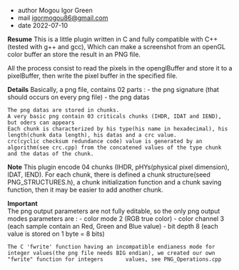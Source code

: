  * author Mogou Igor Green 
 * mail igormogou86@gmail.com
 * date 2022-07-10

**Resume**
    This is a little plugin written in C and fully compatible with C++ (tested with g++ and gcc), 
    Which can make a screenshot from an openGL color buffer an store the result in an PNG file.

 All the process consist to read the pixels in the openglBuffer and store it to a pixelBuffer, then write the pixel buffer in the specified file.

**Details**
    Basically, a png file, contains 02 parts :
        - the png signature (that should occurs on every png file) 
        - the png datas

    The png datas are stored in chunks.
    A very basic png contain 03 criticals chunks (IHDR, IDAT and IEND), but oders can appears
    Each chunk is characterized by his type(his name in hexadecimal), his length(chunk data length), his datas and a crc value.
    crc(cyclic checksum redundance code) value is generated by an algorithm(see crc.cpp) from the concatened values of the type chunk and the datas of the chunk.   

**Note**
    This plugin encode 04 chunks (IHDR, pHYs(physical pixel dimension), IDAT, IEND).
    For each chunk, there is defined a chunk structure(seed PNG_STRUCTURES.h), a chunk initialization function and a chunk saving function, then it may be easier to add     another chunk.

**Important**  
    The png output parameters are not fully editable, so the only png output modes parameters are : 
        - color mode 2 (RGB true color)
        - color channel 3 (each sample contain an Red, Green and Blue value)
        - bit depth 8 (each value is stored on 1 byte = 8 bits)

    The C 'fwrite' function having an incompatible endianess mode for integer values(the png file needs BIG endian), we created our own "fwrite" function for integers       values, see PNG_Operations.cpp
